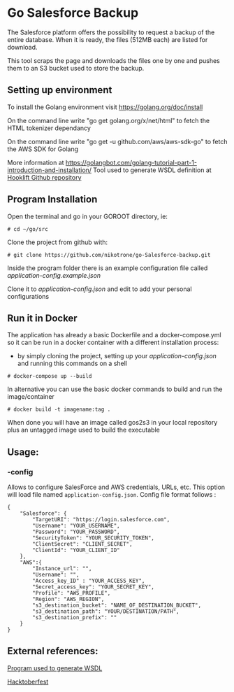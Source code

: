 # Go Salesforce Backup
The Salesforce platform offers the possibility to request a backup of the entire database. When it is ready, the files (512MB each) are listed for download.

This tool scraps the page and downloads the files one by one and pushes them to an S3 bucket used to store the backup.

## Setting up environment
To install the Golang environment visit https://golang.org/doc/install

On the command line write "go get golang.org/x/net/html" to fetch the HTML tokenizer dependancy

On the command line write "go get -u github.com/aws/aws-sdk-go" to fetch the AWS SDK for Golang

More information at https://golangbot.com/golang-tutorial-part-1-introduction-and-installation/
Tool used to generate WSDL definition at [Hooklift Github repository](https://github.com/hooklift/gowsdl)

## Program Installation

Open the terminal and go in your GOROOT directory, ie:
```console
# cd ~/go/src
```
Clone the project from github with:
```console
# git clone https://github.com/nikotrone/go-Salesforce-backup.git
```

Inside the program folder there is an example configuration file called *application-config.example.json*

Clone it to *application-config.json* and edit to add your personal configurations

## Run it in Docker

The application has already a basic Dockerfile and a docker-compose.yml so it can be run in a docker container with a different installation process:
- by simply cloning the project, setting up your *application-config.json* and running this commands on a shell
```console
# docker-compose up --build
```

In alternative you can use the basic docker commands to build and run the image/container
```console
# docker build -t imagename:tag .
```
When done you will have an image called gos2s3 in your local repository plus an untagged image used to build the executable

## Usage:

### -config

Allows to configure SalesForce and AWS credentials, URLs, etc. This option will load file named `application-config.json`. Config file format follows :

```
{
	"Salesforce": {
		"TargetURI": "https://login.salesforce.com",
		"Username": "YOUR_USERNAME",
		"Password": "YOUR_PASSWORD",
		"SecurityToken": "YOUR_SECURITY_TOKEN",
		"ClientSecret": "CLIENT_SECRET",
		"ClientId": "YOUR_CLIENT_ID"
	},
	"AWS":{
		"Instance_url": "",
		"Username": "",
		"Access_key_ID" : "YOUR_ACCESS_KEY",
		"Secret_access_key": "YOUR_SECRET_KEY",
		"Profile": "AWS_PROFILE",
		"Region": "AWS_REGION",
		"s3_destination_bucket": "NAME_OF_DESTINATION_BUCKET",
		"s3_destination_path": "YOUR/DESTINATION/PATH",
		"s3_destination_prefix": ""
	}
}
```

## External references:
[Program used to generate WSDL](https://github.com/hooklift/gowsdl)

[Hacktoberfest](https://hacktoberfest.digitalocean.com)
